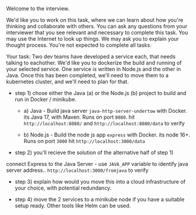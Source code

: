 Welcome to the interview.

We'd like you to work on this task, where we can learn about how you're thinking and collaborate with others. You can ask any questions from your interviewer that you see relevant and necessary to complete this task. You may use the Internet to look up things. We may ask you to explain your thought process. You're not expected to complete all tasks.

Your task:
Two dev teams have developed a service each, that needs talking to eachother. We'd like you to dockerize the build and running of your selected service. One service is written in Node.js and the other in Java. Once this has been completed, we'll need to move them to a kubernetes cluster, and we'll need to plan for that.


* step 1) 
chose either the Java (a) or the Node.js (b) project to build and run in Docker / minikube.

    * a) Java - 
Build java server `java-http-server-undertow` with Docker. its Java 17, with Maven. Runs on port `8080`.
hit `http://localhost:8080/` and `http://localhost:8080/data` to verify

    * b) Node.js - 
Build the node js app `express` with Docker. its node 16+. Runs on port `3000`
hit `http://localhost:3000/data` 

* step 2) 
you'll recieve the solution of the alternative half of step 1)

connect Express to the Java Server - use `JAVA_APP` variable to identify java server address..
`http://localhost:3000/fromjava` to verify

* step 3) 
explain how would you move this into a cloud infrastructure of your choice, with potential redundancy.

* step 4) 
move the 2 services to a minikube node if you have a suitable setup ready. Other tools like Helm can be used.
